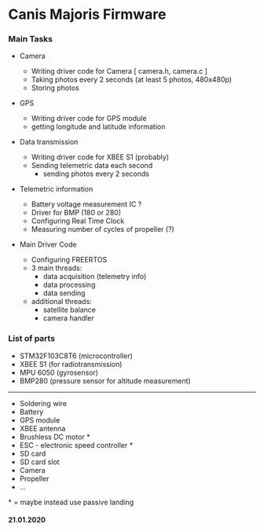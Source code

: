 # Canis Majoris Firmware

### Main Tasks

- Camera
	 - Writing driver code for Camera [ camera.h, camera.c ]
	 - Taking photos every 2 seconds (at least 5 photos, 480x480p)
	 - Storing photos
-   GPS
    -   Writing driver code for GPS module
    -   getting longitude and latitude information
    
-   Data transmission
    -   Writing driver code for XBEE S1 (probably)
    -   Sending telemetric data  each second
        -   sending photos every 2 seconds
            
-   Telemetric information
    -   Battery voltage measurement IC ?
    -   Driver for BMP (180 or 280)
    -   Configuring Real Time Clock
    -   Measuring number of cycles of propeller (?)
        
-   Main Driver Code
    -   Configuring FREERTOS    
    -   3 main threads:
        -   data acquisition (telemetry info)            
        -   data processing
        -   data sending
    -   additional threads:
        -   satellite balance
        -   camera handler

### List of parts
- STM32F103C8T6 (microcontroller)
- XBEE S1 (for radiotransmission)
- MPU 6050 (gyrosensor)
- BMP280 (pressure sensor for altitude measurement)
***
- Soldering wire
- Battery 
- GPS module
- XBEE antenna
- Brushless DC motor *
- ESC - electronic speed controller *
- SD card
- SD card slot
- Camera 
- Propeller
- ...

\* = maybe instead use passive landing 
#### 21.01.2020
